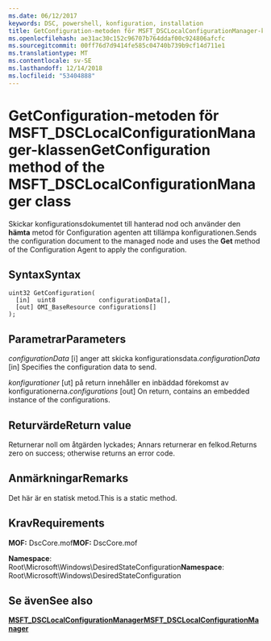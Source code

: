 ```yaml
---
ms.date: 06/12/2017
keywords: DSC, powershell, konfiguration, installation
title: GetConfiguration-metoden för MSFT_DSCLocalConfigurationManager-klassen
ms.openlocfilehash: ae31ac30c152c96707b764ddaf00c924806afcfc
ms.sourcegitcommit: 00ff76d7d9414fe585c04740b739b9cf14d711e1
ms.translationtype: MT
ms.contentlocale: sv-SE
ms.lasthandoff: 12/14/2018
ms.locfileid: "53404888"
---
```

# <a name="getconfiguration-method-of-the-msftdsclocalconfigurationmanager-class"></a><span data-ttu-id="0ca0b-103">GetConfiguration-metoden för MSFT_DSCLocalConfigurationManager-klassen</span><span class="sxs-lookup"><span data-stu-id="0ca0b-103">GetConfiguration method of the MSFT_DSCLocalConfigurationManager class</span></span>

<span data-ttu-id="0ca0b-104">Skickar konfigurationsdokumentet till hanterad nod och använder den **hämta** metod för Configuration agenten att tillämpa konfigurationen.</span><span class="sxs-lookup"><span data-stu-id="0ca0b-104">Sends the configuration document to the managed node and uses the **Get** method of the Configuration Agent to apply the configuration.</span></span>

## <a name="syntax"></a><span data-ttu-id="0ca0b-105">Syntax</span><span class="sxs-lookup"><span data-stu-id="0ca0b-105">Syntax</span></span>

```mof
uint32 GetConfiguration(
  [in]  uint8            configurationData[],
  [out] OMI_BaseResource configurations[]
);
```

## <a name="parameters"></a><span data-ttu-id="0ca0b-106">Parametrar</span><span class="sxs-lookup"><span data-stu-id="0ca0b-106">Parameters</span></span>

<span data-ttu-id="0ca0b-107">*configurationData* \[i\] anger att skicka konfigurationsdata.</span><span class="sxs-lookup"><span data-stu-id="0ca0b-107">*configurationData* \[in\] Specifies the configuration data to send.</span></span>

<span data-ttu-id="0ca0b-108">*konfigurationer* \[ut\] på return innehåller en inbäddad förekomst av konfigurationerna.</span><span class="sxs-lookup"><span data-stu-id="0ca0b-108">*configurations* \[out\] On return, contains an embedded instance of the configurations.</span></span>

## <a name="return-value"></a><span data-ttu-id="0ca0b-109">Returvärde</span><span class="sxs-lookup"><span data-stu-id="0ca0b-109">Return value</span></span>

<span data-ttu-id="0ca0b-110">Returnerar noll om åtgärden lyckades; Annars returnerar en felkod.</span><span class="sxs-lookup"><span data-stu-id="0ca0b-110">Returns zero on success; otherwise returns an error code.</span></span>

## <a name="remarks"></a><span data-ttu-id="0ca0b-111">Anmärkningar</span><span class="sxs-lookup"><span data-stu-id="0ca0b-111">Remarks</span></span>

<span data-ttu-id="0ca0b-112">Det här är en statisk metod.</span><span class="sxs-lookup"><span data-stu-id="0ca0b-112">This is a static method.</span></span>

## <a name="requirements"></a><span data-ttu-id="0ca0b-113">Krav</span><span class="sxs-lookup"><span data-stu-id="0ca0b-113">Requirements</span></span>

<span data-ttu-id="0ca0b-114">**MOF:** DscCore.mof</span><span class="sxs-lookup"><span data-stu-id="0ca0b-114">**MOF:** DscCore.mof</span></span>

<span data-ttu-id="0ca0b-115">**Namespace**: Root\Microsoft\Windows\DesiredStateConfiguration</span><span class="sxs-lookup"><span data-stu-id="0ca0b-115">**Namespace**: Root\Microsoft\Windows\DesiredStateConfiguration</span></span>

## <a name="see-also"></a><span data-ttu-id="0ca0b-116">Se även</span><span class="sxs-lookup"><span data-stu-id="0ca0b-116">See also</span></span>

[<span data-ttu-id="0ca0b-117">**MSFT_DSCLocalConfigurationManager**</span><span class="sxs-lookup"><span data-stu-id="0ca0b-117">**MSFT_DSCLocalConfigurationManager**</span></span>](msft-dsclocalconfigurationmanager.md)